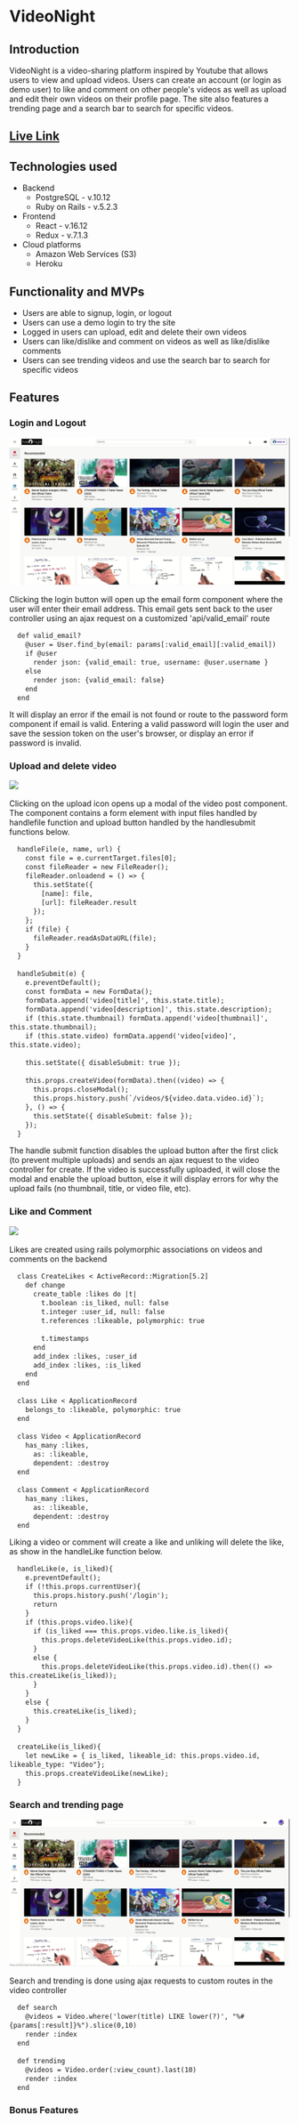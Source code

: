 # VideoNight

## Introduction

VideoNight is a video-sharing platform inspired by Youtube that allows users to view and upload videos. Users can create an account (or login as demo user) to like and comment on other people's videos as well as upload and edit their own videos on their profile page. The site also features a trending page and a search bar to search for specific videos.

## [Live Link](https://videonight.herokuapp.com/#/) 

## Technologies used

* Backend
  * PostgreSQL - v.10.12
  * Ruby on Rails - v.5.2.3
* Frontend
  * React - v.16.12
  * Redux - v.7.1.3
* Cloud platforms
  * Amazon Web Services (S3)
  * Heroku

## Functionality and MVPs

* Users are able to signup, login, or logout
* Users can use a demo login to try the site
* Logged in users can upload, edit and delete their own videos 
* Users can like/dislike and comment on videos as well as like/dislike comments
* Users can see trending videos and use the search bar to search for specific videos

## Features

### Login and Logout

![](app/assets/gifs/login.gif)

Clicking the login button will open up the email form component where the user will enter their email address. This email gets sent back to the user controller using an ajax request on a customized 'api/valid_email' route

```
  def valid_email?
    @user = User.find_by(email: params[:valid_email][:valid_email])
    if @user
      render json: {valid_email: true, username: @user.username }
    else
      render json: {valid_email: false}
    end
  end
```

It will display an error if the email is not found or route to the password form component if email is valid. Entering a valid password will login the user and save the session token on the user's browser, or display an error if password is invalid. 

### Upload and delete video

![](app/assets/gifs/upload.gif)

Clicking on the upload icon opens up a modal of the video post component. The component contains a form element with input files handled by handlefile function and upload button handled by the handlesubmit functions below.

```
  handleFile(e, name, url) {
    const file = e.currentTarget.files[0];
    const fileReader = new FileReader();
    fileReader.onloadend = () => {
      this.setState({
        [name]: file,
        [url]: fileReader.result
      });
    };
    if (file) {
      fileReader.readAsDataURL(file);
    }
  }
  
  handleSubmit(e) {
    e.preventDefault();
    const formData = new FormData();
    formData.append('video[title]', this.state.title);
    formData.append('video[description]', this.state.description);
    if (this.state.thumbnail) formData.append('video[thumbnail]', this.state.thumbnail);
    if (this.state.video) formData.append('video[video]', this.state.video);

    this.setState({ disableSubmit: true });
   
    this.props.createVideo(formData).then((video) => {
      this.props.closeModal();
      this.props.history.push(`/videos/${video.data.video.id}`);
    }, () => {
      this.setState({ disableSubmit: false });
    });
  }
```

The handle submit function disables the upload button after the first click (to prevent multiple uploads) and sends an ajax request to the video controller for create. If the video is successfully uploaded, it will close the modal and enable the upload button, else it will display errors for why the upload fails (no thumbnail, title, or video file, etc). 

### Like and Comment

![](app/assets/gifs/comment.gif)

Likes are created using rails polymorphic associations on videos and comments on the backend

```
  class CreateLikes < ActiveRecord::Migration[5.2]
    def change
      create_table :likes do |t|
        t.boolean :is_liked, null: false
        t.integer :user_id, null: false
        t.references :likeable, polymorphic: true

        t.timestamps
      end
      add_index :likes, :user_id
      add_index :likes, :is_liked
    end
  end

  class Like < ApplicationRecord
    belongs_to :likeable, polymorphic: true
  end
  
  class Video < ApplicationRecord
    has_many :likes, 
      as: :likeable,
      dependent: :destroy
  end
  
  class Comment < ApplicationRecord
    has_many :likes, 
      as: :likeable,
      dependent: :destroy
  end
```

Liking a video or comment will create a like and unliking will delete the like, as show in the handleLike function below.

```
  handleLike(e, is_liked){
    e.preventDefault();
    if (!this.props.currentUser){
      this.props.history.push('/login');
      return
    }
    if (this.props.video.like){
      if (is_liked === this.props.video.like.is_liked){
        this.props.deleteVideoLike(this.props.video.id);
      }
      else {
        this.props.deleteVideoLike(this.props.video.id).then(() => this.createLike(is_liked));
      }
    }
    else {
      this.createLike(is_liked);
    }
  }
  
  createLike(is_liked){
    let newLike = { is_liked, likeable_id: this.props.video.id, likeable_type: "Video"};
    this.props.createVideoLike(newLike);
  }
```

### Search and trending page

![](app/assets/gifs/search.gif)

Search and trending is done using ajax requests to custom routes in the video controller

```
  def search
    @videos = Video.where('lower(title) LIKE lower(?)', "%#{params[:result]}%").slice(0,10)
    render :index
  end

  def trending
    @videos = Video.order(:view_count).last(10)
    render :index
  end 
```

### Bonus Features 
